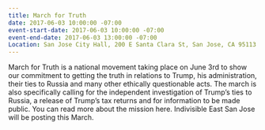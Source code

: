```yaml
---
title: March for Truth
date: 2017-06-03 10:00:00 -07:00
event-start-date: 2017-06-03 10:00:00 -07:00
event-end-date: 2017-06-03 13:00:00 -07:00
Location: San Jose City Hall, 200 E Santa Clara St, San Jose, CA 95113
---
```


March for Truth is a national movement taking place on June 3rd to show our commitment to getting the truth in relations to Trump, his administration, their ties to Russia and many other ethically questionable acts. The march is also specifically calling for the independent investigation of Trump’s ties to Russia, a release of Trump’s tax returns and for information to be made public. You can read more about the mission here. Indivisible East San Jose will be posting this March. 